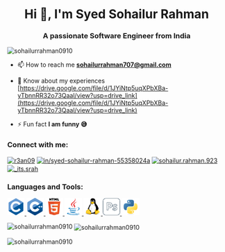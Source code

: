 <h1 align="center">Hi 👋, I'm Syed Sohailur Rahman</h1>
<h3 align="center">A passionate Software Engineer from India</h3>

<p align="left"> <img src="https://komarev.com/ghpvc/?username=sohailurrahman0910&label=Profile%20views&color=0e75b6&style=flat" alt="sohailurrahman0910" /> </p>

- 📫 How to reach me **sohailurrahman707@gmail.com**

- 📄 Know about my experiences [https://drive.google.com/file/d/1JYiNtp5uqXPbXBa-yTbnnRR32o73Qaal/view?usp=drive_link](https://drive.google.com/file/d/1JYiNtp5uqXPbXBa-yTbnnRR32o73Qaal/view?usp=drive_link)

- ⚡ Fun fact **I am funny 😅**

<h3 align="left">Connect with me:</h3>
<p align="left">
<a href="https://twitter.com/r3an09" target="blank"><img align="center" src="https://raw.githubusercontent.com/rahuldkjain/github-profile-readme-generator/master/src/images/icons/Social/twitter.svg" alt="r3an09" height="30" width="40" /></a>
<a href="https://linkedin.com/in/in/syed-sohailur-rahman-55358024a" target="blank"><img align="center" src="https://raw.githubusercontent.com/rahuldkjain/github-profile-readme-generator/master/src/images/icons/Social/linked-in-alt.svg" alt="in/syed-sohailur-rahman-55358024a" height="30" width="40" /></a>
<a href="https://fb.com/sohailur.rahman.923" target="blank"><img align="center" src="https://raw.githubusercontent.com/rahuldkjain/github-profile-readme-generator/master/src/images/icons/Social/facebook.svg" alt="sohailur.rahman.923" height="30" width="40" /></a>
<a href="https://instagram.com/_its.srah" target="blank"><img align="center" src="https://raw.githubusercontent.com/rahuldkjain/github-profile-readme-generator/master/src/images/icons/Social/instagram.svg" alt="_its.srah" height="30" width="40" /></a>
</p>

<h3 align="left">Languages and Tools:</h3>
<p align="left"> <a href="https://www.cprogramming.com/" target="_blank" rel="noreferrer"> <img src="https://raw.githubusercontent.com/devicons/devicon/master/icons/c/c-original.svg" alt="c" width="40" height="40"/> </a> <a href="https://www.w3schools.com/cpp/" target="_blank" rel="noreferrer"> <img src="https://raw.githubusercontent.com/devicons/devicon/master/icons/cplusplus/cplusplus-original.svg" alt="cplusplus" width="40" height="40"/> </a> <a href="https://www.w3.org/html/" target="_blank" rel="noreferrer"> <img src="https://raw.githubusercontent.com/devicons/devicon/master/icons/html5/html5-original-wordmark.svg" alt="html5" width="40" height="40"/> </a> <a href="https://www.java.com" target="_blank" rel="noreferrer"> <img src="https://raw.githubusercontent.com/devicons/devicon/master/icons/java/java-original.svg" alt="java" width="40" height="40"/> </a> <a href="https://www.linux.org/" target="_blank" rel="noreferrer"> <img src="https://raw.githubusercontent.com/devicons/devicon/master/icons/linux/linux-original.svg" alt="linux" width="40" height="40"/> </a> <a href="https://www.photoshop.com/en" target="_blank" rel="noreferrer"> <img src="https://raw.githubusercontent.com/devicons/devicon/master/icons/photoshop/photoshop-line.svg" alt="photoshop" width="40" height="40"/> </a> <a href="https://www.python.org" target="_blank" rel="noreferrer"> <img src="https://raw.githubusercontent.com/devicons/devicon/master/icons/python/python-original.svg" alt="python" width="40" height="40"/> </a> </p>

<p><img align="left" src="https://github-readme-stats.vercel.app/api/top-langs?username=sohailurrahman0910&show_icons=true&locale=en&layout=compact" alt="sohailurrahman0910" /></p>

<p>&nbsp;<img align="center" src="https://github-readme-stats.vercel.app/api?username=sohailurrahman0910&show_icons=true&locale=en" alt="sohailurrahman0910" /></p>

<p><img align="center" src="https://github-readme-streak-stats.herokuapp.com/?user=sohailurrahman0910&" alt="sohailurrahman0910" /></p>

